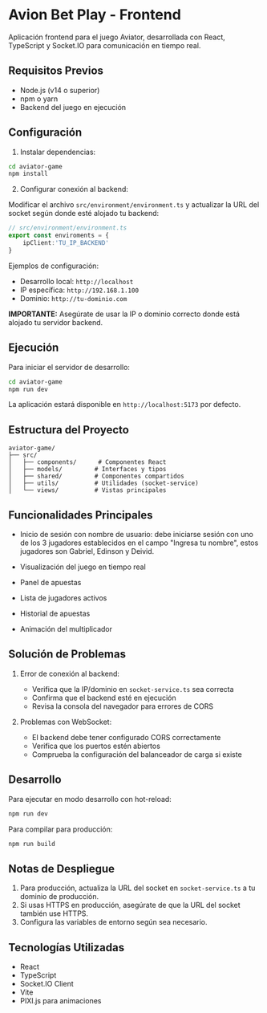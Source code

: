 # Avion Bet Play - Frontend

Aplicación frontend para el juego Aviator, desarrollada con React, TypeScript y Socket.IO para comunicación en tiempo real.

## Requisitos Previos

- Node.js (v14 o superior)
- npm o yarn
- Backend del juego en ejecución

## Configuración

1. Instalar dependencias:
```bash
cd aviator-game
npm install
```

2. Configurar conexión al backend:

Modificar el archivo `src/environment/environment.ts` y actualizar la URL del socket según donde esté alojado tu backend:

```typescript
// src/environment/environment.ts
export const enviroments = {
    ipClient:'TU_IP_BACKEND'
}
```

Ejemplos de configuración:
- Desarrollo local: `http://localhost`
- IP específica: `http://192.168.1.100`
- Dominio: `http://tu-dominio.com`

**IMPORTANTE:** Asegúrate de usar la IP o dominio correcto donde está alojado tu servidor backend.

## Ejecución

Para iniciar el servidor de desarrollo:

```bash
cd aviator-game
npm run dev
```

La aplicación estará disponible en `http://localhost:5173` por defecto.

## Estructura del Proyecto

```
aviator-game/
├── src/
│   ├── components/      # Componentes React
│   ├── models/         # Interfaces y tipos
│   ├── shared/         # Componentes compartidos
│   ├── utils/          # Utilidades (socket-service)
│   └── views/          # Vistas principales
```

## Funcionalidades Principales

- Inicio de sesión con nombre de usuario: debe iniciarse sesión con uno de los 3 jugadores establecidos en el campo "Ingresa tu nombre", estos jugadores son Gabriel, Edinson y Deivid.

- Visualización del juego en tiempo real
- Panel de apuestas
- Lista de jugadores activos
- Historial de apuestas
- Animación del multiplicador

## Solución de Problemas

1. Error de conexión al backend:
   - Verifica que la IP/dominio en `socket-service.ts` sea correcta
   - Confirma que el backend esté en ejecución
   - Revisa la consola del navegador para errores de CORS

2. Problemas con WebSocket:
   - El backend debe tener configurado CORS correctamente
   - Verifica que los puertos estén abiertos
   - Comprueba la configuración del balanceador de carga si existe

## Desarrollo

Para ejecutar en modo desarrollo con hot-reload:
```bash
npm run dev
```

Para compilar para producción:
```bash
npm run build
```

## Notas de Despliegue

1. Para producción, actualiza la URL del socket en `socket-service.ts` a tu dominio de producción.
2. Si usas HTTPS en producción, asegúrate de que la URL del socket también use HTTPS.
3. Configura las variables de entorno según sea necesario.

## Tecnologías Utilizadas

- React
- TypeScript
- Socket.IO Client
- Vite
- PIXI.js para animaciones
